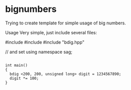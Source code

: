 # bignumbers

Trying to create template for simple usage of big numbers.

Usage
Very simple, just include several files:




#include <limits> 
#include <string>
#include "bdig.hpp"

// and set
using namespace sag;

<code>
int main()
{
  bdig <200, 200, unsigned long> digit = 1234567890;
  digit *= 100;
}


